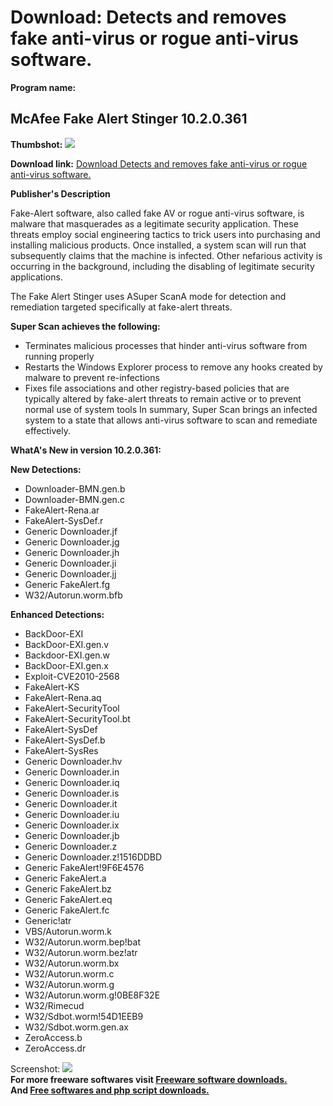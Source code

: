 # Download: Detects and removes fake anti-virus or rogue anti-virus software.

**Program name:**

## McAfee Fake Alert Stinger 10.2.0.361

  
**Thumbshot:** ![](http://www.freewarefiles.com/screenshot/mcafeefakeavrmvr_md.jpg)   
  
**Download link:** [Download Detects and removes fake anti-virus or rogue anti-virus software.](http://freesoftwares.boysofts.com/McAfee-FakeAlert-Stinger_program_55841.html)  
  


**Publisher's Description**  
  


Fake-Alert software, also called fake AV or rogue anti-virus software, is malware that masquerades as a legitimate security application. These threats employ social engineering tactics to trick users into purchasing and installing malicious products. Once installed, a system scan will run that subsequently claims that the machine is infected. Other nefarious activity is occurring in the background, including the disabling of legitimate security applications. 

The Fake Alert Stinger uses ASuper ScanA mode for detection and remediation targeted specifically at fake-alert threats. 

**Super Scan achieves the following:**

  * Terminates malicious processes that hinder anti-virus software from running properly 
  * Restarts the Windows Explorer process to remove any hooks created by malware to prevent re-infections 
  * Fixes file associations and other registry-based policies that are typically altered by fake-alert threats to remain active or to prevent normal use of system tools 
In summary, Super Scan brings an infected system to a state that allows anti-virus software to scan and remediate effectively. 

**WhatA's New in version 10.2.0.361:**

**New Detections:**

  * Downloader-BMN.gen.b 
  * Downloader-BMN.gen.c 
  * FakeAlert-Rena.ar 
  * FakeAlert-SysDef.r 
  * Generic Downloader.jf 
  * Generic Downloader.jg 
  * Generic Downloader.jh 
  * Generic Downloader.ji 
  * Generic Downloader.jj 
  * Generic FakeAlert.fg 
  * W32/Autorun.worm.bfb 

**Enhanced Detections:**

  * BackDoor-EXI 
  * BackDoor-EXI.gen.v 
  * Backdoor-EXI.gen.w 
  * BackDoor-EXI.gen.x 
  * Exploit-CVE2010-2568 
  * FakeAlert-KS 
  * FakeAlert-Rena.aq 
  * FakeAlert-SecurityTool 
  * FakeAlert-SecurityTool.bt 
  * FakeAlert-SysDef 
  * FakeAlert-SysDef.b 
  * FakeAlert-SysRes 
  * Generic Downloader.hv 
  * Generic Downloader.in 
  * Generic Downloader.iq 
  * Generic Downloader.is 
  * Generic Downloader.it 
  * Generic Downloader.iu 
  * Generic Downloader.ix 
  * Generic Downloader.jb 
  * Generic Downloader.z 
  * Generic Downloader.z!1516DDBD 
  * Generic FakeAlert!9F6E4576 
  * Generic FakeAlert.a 
  * Generic FakeAlert.bz 
  * Generic FakeAlert.eq 
  * Generic FakeAlert.fc 
  * Generic!atr 
  * VBS/Autorun.worm.k 
  * W32/Autorun.worm.bep!bat 
  * W32/Autorun.worm.bez!atr 
  * W32/Autorun.worm.bx 
  * W32/Autorun.worm.c 
  * W32/Autorun.worm.g 
  * W32/Autorun.worm.g!0BE8F32E 
  * W32/Rimecud 
  * W32/Sdbot.worm!54D1EEB9 
  * W32/Sdbot.worm.gen.ax 
  * ZeroAccess.b 
  * ZeroAccess.dr 

  
  
Screenshot: ![](http://www.freewarefiles.com/screenshot/mcafeefakeavrmvr.jpg)   
**For more freeware softwares visit [Freeware software downloads.](http://freesoftwares.boysofts.com/)**   
**And [Free softwares and php script downloads.](http://www.boysofts.com/)**
